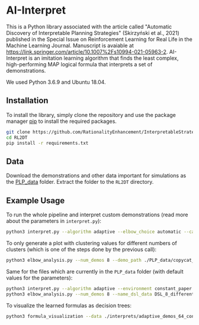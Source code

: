 # AI-Interpret

This is a Python library associated with the article called "Automatic Discovery of Interpretable Planning Strategies" (Skirzyński et al., 2021) published in the Special Issue on Reinforcement Learning for Real Life in the Machine Learning Journal. Manuscript is avaiable at https://link.springer.com/article/10.1007%2Fs10994-021-05963-2. AI-Interpret is an imitation learning algorithm that finds the least complex, high-performing MAP logical formula that interprets a set of demonstrations.

We used Python 3.6.9 and Ubuntu 18.04.

## Installation

To install the library, simply clone the repository and use the package manager [pip](https://pip.pypa.io/en/stable/) to install the required packages.

```bash
git clone https://github.com/RationalityEnhancement/InterpretableStrategyDiscovery.git
cd RL2DT
pip install -r requirements.txt
```
## Data
Download the demonstrations and other data important for simulations as the [PLP_data](https://owncloud.tuebingen.mpg.de/index.php/s/jM8SfdJxsgXdLWb) folder. Extract the folder to the ```RL2DT``` directory.

## Example Usage

To run the whole pipeline and interpret custom demonstrations (read more about the parameters in ```interpret.py```):
```bash
python3 interpret.py --algorithm adaptive --elbow_choice automatic --candidate_clusters 3 4 5 6 7 8 9 10 12 12 13 14 15 16 17 18 19 20 30 40 50 100 200 300 --num_candidates 4 --custom_data True --demo_path ./PLP_data/copycat_64_constant_paper.pkl --mean_reward 9.33 --num_demos 64 --interpret_size 5 --num_rollouts 100000 --aspiration_level .7 --tolerance 0.02 --info TRIAL
```

To only generate a plot with clustering values for different numbers of clusters (which is one of the steps done by the previous call):
```bash
python3 elbow_analysis.py --num_demos 8 --demo_path ./PLP_data/copycat_64_different.pkl --candidate_clusters 3 4 5 6 7 8 9 10 12 12 13 14 15 16 17 18 19 20 30 40 50 100 200 300 --num_candidates 4 --info TRIAL2
```

Same for the files which are currently in the ```PLP_data``` folder (with default values for the parameters):

```bash
python3 interpret.py --algorithm adaptive --environment constant_paper --num_demos 64 --interpret_size 5 --aspiration_level .7 --name_dsl_data DSL_64_constant_paper --info TRIAL_MDP
python3 elbow_analysis.py --num_demos 8 --name_dsl_data DSL_8_different --info TRIAL_MDP2
```

To visualize the learned formulas as decision trees:
```bash
python3 formula_visualization --data ./interprets/adaptive_demos_64_constant_paper_aspiration_0.75_depth_4_validation_cluster_0.3_num_clusters_18.pkl --only_dot False
```
